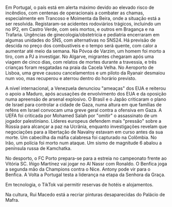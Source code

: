 Em Portugal, o país está em alerta máximo devido ao elevado risco de incêndios, com centenas de operacionais a combater as chamas, especialmente em Trancoso e Moimenta da Beira, onde a situação está a ser resolvida. Registaram-se acidentes rodoviários trágicos, incluindo um no IP2, em Castro Verde, com seis mortos, e outros em Bragança e na Trafaria. Urgências de ginecologia/obstetrícia e pediatria encerraram em algumas unidades do SNS, com alternativas no SNS24. Há previsão de descida no preço dos combustíveis e o tempo será quente, com calor a aumentar até meio da semana. Na Póvoa de Varzim, um homem foi morto a tiro, com a PJ a investigar. No Algarve, migrantes chegaram após uma viagem de cinco dias, com relatos de mortes durante a travessia, e três crianças foram resgatadas na praia da Cacela Velha. No Aeroporto de Lisboa, uma greve causou cancelamentos e um piloto da Ryanair desmaiou num voo, mas recuperou e aterrou dentro do horário previsto.

A nível internacional, a Venezuela denunciou "ameaças" dos EUA e reiterou o apoio a Maduro, após acusações de envolvimento dos EUA e da oposição numa apreensão de arsenal explosivo. O Brasil e o Japão criticaram o plano de Israel para controlar a cidade de Gaza, numa altura em que famílias de reféns em Israel convocam uma greve geral contra a ofensiva em Gaza. A UEFA foi criticada por Mohamed Salah por "omitir" o assassinato de um jogador palestiniano. Líderes europeus defendem mais "pressão" sobre a Rússia para alcançar a paz na Ucrânia, enquanto investigações revelam que negociações para a libertação de Navalny estavam em curso antes da sua morte. Um cabecilha da máfia calabresa foi capturado na Colômbia. No Irão, um polícia foi morto num ataque. Um sismo de magnitude 6 abalou a península russa de Kamchatka.

No desporto, o FC Porto prepara-se para a estreia no campeonato frente ao Vitória SC. Iñigo Martínez vai jogar no Al Nassr com Ronaldo. O Benfica joga a segunda mão da Champions contra o Nice. Antony pode vir para o Benfica. A Volta a Portugal testa a liderança na etapa da Senhora da Graça.

Em tecnologia, o TikTok vai permitir reservas de hotéis e alojamentos.

Na cultura, Rui Macedo está a recriar pinturas desaparecidas do Palácio de Mafra.